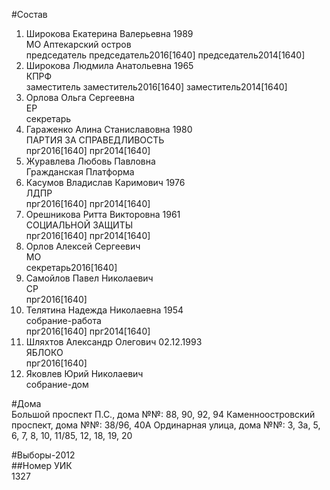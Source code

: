 #Состав  
1. Широкова Екатерина Валерьевна 1989  
    МО Аптекарский остров  
    председатель председатель2016[1640] председатель2014[1640]  
2. Широкова Людмила Анатольевна 1965  
    КПРФ  
    заместитель заместитель2016[1640] заместитель2014[1640]  
3. Орлова Ольга Сергеевна  
    ЕР  
    секретарь  
4. Гараженко Алина Станиславовна 1980  
    ПАРТИЯ ЗА СПРАВЕДЛИВОСТЬ  
    прг2016[1640] прг2014[1640]  
5. Журавлева Любовь Павловна  
    Гражданская Платформа  
6. Касумов Владислав Каримович 1976  
    ЛДПР  
    прг2016[1640] прг2014[1640]  
7. Орешникова Ритта Викторовна 1961  
    СОЦИАЛЬНОЙ ЗАЩИТЫ  
    прг2016[1640] прг2014[1640]  
8. Орлов Алексей Сергеевич  
    МО  
    секретарь2016[1640]  
9. Самойлов Павел Николаевич  
    СР  
    прг2016[1640]  
10. Телятина Надежда Николаевна 1954  
    собрание-работа  
    прг2016[1640] прг2014[1640]  
11. Шляхтов Александр Олегович 02.12.1993  
    ЯБЛОКО  
    прг2016[1640]  
12. Яковлев Юрий Николаевич  
    собрание-дом  
  
#Дома  
Большой проспект П.С., дома №№: 88, 90, 92, 94 Каменноостровский проспект, дома №№: 38/96, 40А Ординарная улица, дома №№: 3, 3а, 5, 6, 7, 8, 10, 11/85, 12, 18, 19, 20  
  
#Выборы-2012  
##Номер УИК  
1327  
